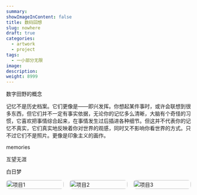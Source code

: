 ```yaml
---
summary:
showImageInContent: false
title: 数码回想
slug: nowhere
draft: true
categories:
  - artwork
  - project
tags:
  - 一小部分无限
image:
description:
weight: 8999
---
```

数字田野的概念



记忆不是历史档案。它们更像是——即兴发挥。你想起某件事时，或许会联想到很多东西，但它们并不一定有事实依据，无论你的记忆多么清晰，大脑有个奇怪的习惯，它喜欢把事情综合起来，在事情发生过后插进各种细节。但这并不代表你的记忆不真实，它们真实地反映着你对世界的观感，同时又不影响你看世界的方式。只不过它们不是照片。更像是印象主义的画作。

memories

亙望无涯

白日梦

<div style="display: grid; grid-template-columns: 1fr 1fr 1fr; gap: 16px;">
  <a href="/artwork/gengwangwuya">
    <img src="https://img.inkx.cc/20250706001025935.jpg" alt="项目1" style="width:100%; border-radius:8px;" />
  </a>
  <a href="/artwork/memories">
    <img src="https://img.inkx.cc/20250706001025935.jpg" alt="项目2" style="width:100%; border-radius:8px;" />
  </a>
  <a href="/artwork/daydream">
    <img src="https://img.inkx.cc/20250706001025935.jpg" alt="项目3" style="width:100%; border-radius:8px;" />
  </a>
</div>
